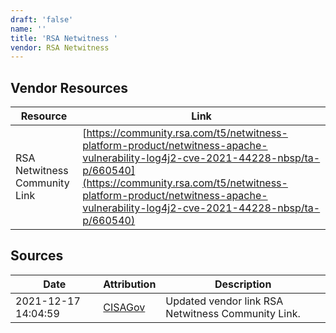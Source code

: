 ```yaml
---
draft: 'false'
name: ''
title: 'RSA Netwitness '
vendor: RSA Netwitness
---
```


## Vendor Resources
| Resource | Link |
| --- | --- |
| RSA Netwitness Community Link | [https://community.rsa.com/t5/netwitness-platform-product/netwitness-apache-vulnerability-log4j2-cve-2021-44228-nbsp/ta-p/660540](https://community.rsa.com/t5/netwitness-platform-product/netwitness-apache-vulnerability-log4j2-cve-2021-44228-nbsp/ta-p/660540) |



## Sources
| Date | Attribution | Description |
| --- | --- | --- |
| 2021-12-17 14:04:59 | [CISAGov](https://raw.githubusercontent.com/cisagov/log4j-affected-db/develop/README.md) | Updated vendor link RSA Netwitness Community Link.  |
